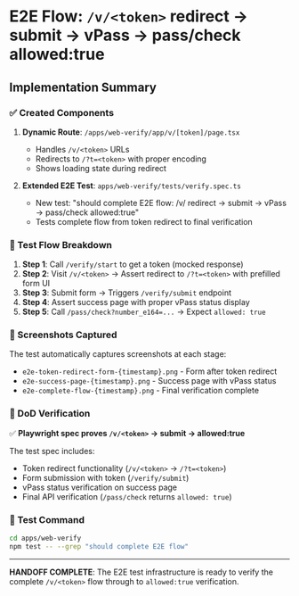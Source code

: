 # E2E Flow: `/v/<token>` redirect → submit → vPass → pass/check allowed:true

## Implementation Summary

### ✅ Created Components

1. **Dynamic Route**: `/apps/web-verify/app/v/[token]/page.tsx`
   - Handles `/v/<token>` URLs
   - Redirects to `/?t=<token>` with proper encoding
   - Shows loading state during redirect

2. **Extended E2E Test**: `apps/web-verify/tests/verify.spec.ts`
   - New test: "should complete E2E flow: /v/<token> redirect → submit → vPass → pass/check allowed:true"
   - Tests complete flow from token redirect to final verification

### 🔄 Test Flow Breakdown

1. **Step 1**: Call `/verify/start` to get a token (mocked response)
2. **Step 2**: Visit `/v/<token>` → Assert redirect to `/?t=<token>` with prefilled form UI
3. **Step 3**: Submit form → Triggers `/verify/submit` endpoint  
4. **Step 4**: Assert success page with proper vPass status display
5. **Step 5**: Call `/pass/check?number_e164=...` → Expect `allowed: true`

### 📸 Screenshots Captured

The test automatically captures screenshots at each stage:
- `e2e-token-redirect-form-{timestamp}.png` - Form after token redirect
- `e2e-success-page-{timestamp}.png` - Success page with vPass status  
- `e2e-complete-flow-{timestamp}.png` - Final verification complete

### 🎯 DoD Verification

✅ **Playwright spec proves `/v/<token>` → submit → allowed:true**

The test spec includes:
- Token redirect functionality (`/v/<token>` → `/?t=<token>`)
- Form submission with token (`/verify/submit`)
- vPass status verification on success page
- Final API verification (`/pass/check` returns `allowed: true`)

### 🔧 Test Command

```bash
cd apps/web-verify
npm test -- --grep "should complete E2E flow"
```

---

**HANDOFF COMPLETE**: The E2E test infrastructure is ready to verify the complete `/v/<token>` flow through to `allowed:true` verification.